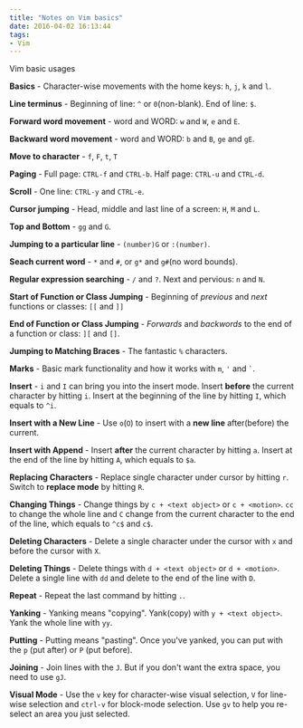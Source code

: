```yaml
---
title: "Notes on Vim basics"
date: 2016-04-02 16:13:44
tags:
- Vim
---
```


Vim basic usages

<!--- more --->

**Basics** - Character-wise movements with the home keys: `h`, `j`, `k` and `l`.

**Line terminus** - Beginning of line: `^` or `0`(non-blank). End of line: `$`.

**Forward word movement** - word and WORD: `w` and `W`, `e` and `E`.

**Backward word movement** - word and WORD: `b` and `B`, `ge` and `gE`.

**Move to character** - `f`, `F`, `t`, `T`

**Paging** - Full page: `CTRL-f` and `CTRL-b`. Half page: `CTRL-u` and `CTRL-d`.

**Scroll** - One line: `CTRL-y` and `CTRL-e`.

**Cursor jumping** - Head, middle and last line of a screen: `H`, `M` and `L`.

**Top and Bottom** - `gg` and `G`.

**Jumping to a particular line** - `(number)G` or `:(number)`.

**Seach current word** - `*` and `#`, or `g*` and `g#`(no word bounds).

**Regular expression searching** - `/` and `?`. Next and pervious: `n` and `N`.

**Start of Function or Class Jumping** - Beginning of *previous* and *next* functions or classes: `[[` and `]]`

**End of Function or Class Jumping** - *Forwards* and *backwords* to the end of a function or class: `][` and `[]`.

**Jumping to Matching Braces** - The fantastic `%` characters.

**Marks** - Basic mark functionality and how it works with `m`, `'` and <code>\`</code>.

**Insert** - `i` and `I` can bring you into the insert mode. Insert **before** the current character by hitting `i`. Insert at the beginning of the line by hitting `I`, which equals to `^i`.

**Insert with a New Line** - Use `o`(`O`) to insert with a **new line** after(before) the current.

**Insert with Append** - Insert **after** the current character by hitting `a`. Insert at the end of the line by hitting `A`, which equals to `$a`.

**Replacing Characters** - Replace single character under cursor by hitting `r`. Switch to **replace mode** by hitting `R`.

**Changing Things** - Change things by `c + <text object>` or `c + <motion>`. `cc` to change the whole line and `C` change from the current character to the end of the line, which equals to `^c$` and `c$`.

**Deleting Characters** - Delete a single character under the cursor with `x` and before the cursor with `X`.

**Deleting Things** - Delete things with `d + <text object>` or `d + <motion>`. Delete a single line with `dd` and delete to the end of the line with `D`.

**Repeat** - Repeat the last command by hitting `.`.

**Yanking** - Yanking means "copying". Yank(copy) with `y + <text object>`. Yank the whole line with `yy`.

**Putting** - Putting means "pasting". Once you've yanked, you can put with the `p` (put after) or `P` (put before).

**Joining** - Join lines with the `J`. But if you don't want the extra space, you need to use `gJ`.

**Visual Mode** - Use the `v` key for character-wise visual selection, `V` for line-wise selection and `ctrl-v` for block-mode selection. Use `gv` to help you re-select an area you just selected.